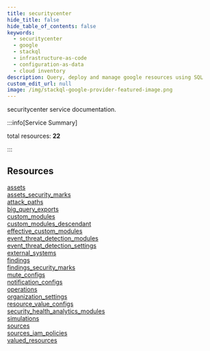 ```yaml
---
title: securitycenter
hide_title: false
hide_table_of_contents: false
keywords:
  - securitycenter
  - google
  - stackql
  - infrastructure-as-code
  - configuration-as-data
  - cloud inventory
description: Query, deploy and manage google resources using SQL
custom_edit_url: null
image: /img/stackql-google-provider-featured-image.png
---
```


securitycenter service documentation.

:::info[Service Summary]

total resources: __22__  

:::

## Resources
<div class="row">
<div class="providerDocColumn">
<a href="/securitycenter/assets/">assets</a><br />
<a href="/securitycenter/assets_security_marks/">assets_security_marks</a><br />
<a href="/securitycenter/attack_paths/">attack_paths</a><br />
<a href="/securitycenter/big_query_exports/">big_query_exports</a><br />
<a href="/securitycenter/custom_modules/">custom_modules</a><br />
<a href="/securitycenter/custom_modules_descendant/">custom_modules_descendant</a><br />
<a href="/securitycenter/effective_custom_modules/">effective_custom_modules</a><br />
<a href="/securitycenter/event_threat_detection_modules/">event_threat_detection_modules</a><br />
<a href="/securitycenter/event_threat_detection_settings/">event_threat_detection_settings</a><br />
<a href="/securitycenter/external_systems/">external_systems</a><br />
<a href="/securitycenter/findings/">findings</a>
</div>
<div class="providerDocColumn">
<a href="/securitycenter/findings_security_marks/">findings_security_marks</a><br />
<a href="/securitycenter/mute_configs/">mute_configs</a><br />
<a href="/securitycenter/notification_configs/">notification_configs</a><br />
<a href="/securitycenter/operations/">operations</a><br />
<a href="/securitycenter/organization_settings/">organization_settings</a><br />
<a href="/securitycenter/resource_value_configs/">resource_value_configs</a><br />
<a href="/securitycenter/security_health_analytics_modules/">security_health_analytics_modules</a><br />
<a href="/securitycenter/simulations/">simulations</a><br />
<a href="/securitycenter/sources/">sources</a><br />
<a href="/securitycenter/sources_iam_policies/">sources_iam_policies</a><br />
<a href="/securitycenter/valued_resources/">valued_resources</a>
</div>
</div>